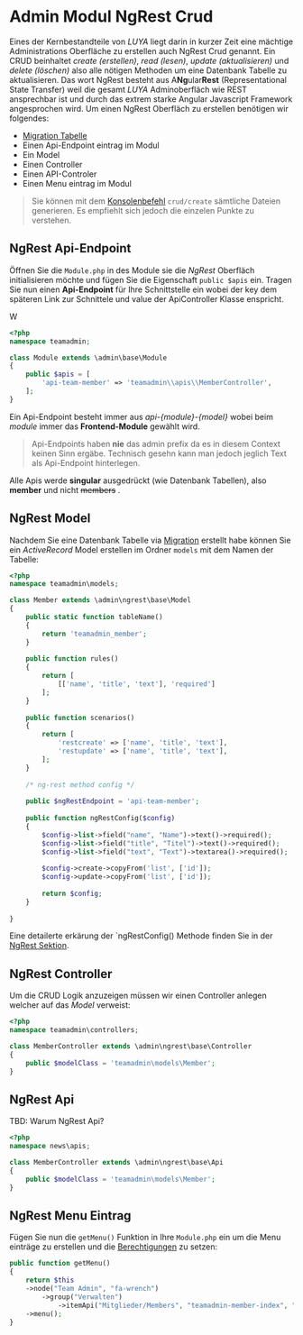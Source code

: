 Admin Modul NgRest Crud
=======================
Eines der Kernbestandteile von *LUYA* liegt darin in kurzer Zeit eine mächtige Administrations Oberfläche zu erstellen auch NgRest Crud genannt. Ein CRUD beinhaltet *create (erstellen)*, *read (lesen)*, *update (aktualisieren)* und *delete (löschen)* also alle nötigen Methoden um eine Datenbank Tabelle zu aktualisieren. Das wort NgRest besteht aus A**Ng**ular**Rest** (Representational State Transfer) weil die gesamt *LUYA* Adminoberfläch wie REST ansprechbar ist und durch das extrem starke Angular Javascript Framework angesprochen wird. Um einen NgRest Oberfläch zu erstellen benötigen wir folgendes:

+ [Migration Tabelle](luya-console.md#migration)
+ Einen Api-Endpoint eintrag im Modul
+ Ein Model
+ Einen Controller
+ Einen API-Controler
+ Einen Menu eintrag im Modul

> Sie können mit dem [Konsolenbefehl](luya-console.md) `crud/create` sämtliche Dateien generieren. Es empfiehlt sich jedoch die einzelen Punkte zu verstehen.

NgRest Api-Endpoint
-----------------
Öffnen Sie die `Module.php` in des Module sie die *NgRest* Oberfläch initialisieren möchte und fügen Sie die Eigenschaft `public $apis` ein. Tragen Sie nun einen **Api-Endpoint** für Ihre Schnittstelle ein wobei der key dem späteren Link zur Schnittele und value der ApiController Klasse enspricht.  

W

```php
<?php
namespace teamadmin;

class Module extends \admin\base\Module
{
    public $apis = [
        'api-team-member' => 'teamadmin\\apis\\MemberController',
    ];
}
```
Ein Api-Endpoint besteht immer aus *api-{module}-{model}* wobei beim *module* immer das **Frontend-Module** gewählt wird.

> Api-Endpoints haben **nie** das admin prefix da es in diesem Context keinen Sinn ergäbe. Technisch gesehn kann man jedoch jeglich Text als Api-Endpoint hinterlegen.

Alle Apis werde **singular** ausgedrückt (wie Datenbank Tabellen), also **member** und nicht  ~~members~~ .

NgRest Model
-----------------
Nachdem Sie eine Datenbank Tabelle via [Migration](luya-console.md) erstellt habe können Sie ein *ActiveRecord* Model erstellen im Ordner `models` mit dem Namen der Tabelle:
```php
<?php
namespace teamadmin\models;

class Member extends \admin\ngrest\base\Model
{
    public static function tableName()
    {
        return 'teamadmin_member';
    }
    
    public function rules()
    {
        return [
            [['name', 'title', 'text'], 'required']
        ];
    }
    
    public function scenarios()
    {
        return [
            'restcreate' => ['name', 'title', 'text'],
            'restupdate' => ['name', 'title', 'text'],
        ];
    }
    
    /* ng-rest method config */
    
    public $ngRestEndpoint = 'api-team-member';
    
    public function ngRestConfig($config) 
    {
        $config->list->field("name", "Name")->text()->required();
        $config->list->field("title", "Titel")->text()->required();
        $config->list->field("text", "Text")->textarea()->required();
        
        $config->create->copyFrom('list', ['id']);
        $config->update->copyFrom('list', ['id']);
        
        return $config;
    }
    
}
```
Eine detailerte erkärung der `ngRestConfig() Methode finden Sie in der [NgRest Sektion](ng-rest.md).

NgRest Controller
-----------------
Um die CRUD Logik anzuzeigen müssen wir einen Controller anlegen welcher auf das *Model* verweist:
```php
<?php
namespace teamadmin\controllers;

class MemberController extends \admin\ngrest\base\Controller
{
    public $modelClass = 'teamadmin\models\Member';
}
```

NgRest Api
----------
TBD: Warum NgRest Api?
```php
<?php
namespace news\apis;

class MemberController extends \admin\ngrest\base\Api
{
    public $modelClass = 'teamadmin\models\Member';
}

```

NgRest Menu Eintrag
--------------------
Fügen Sie nun die `getMenu()` Funktion in Ihre `Module.php` ein um die Menu einträge zu erstellen und die 
[Berechtigungen](app-admin-module-permission.md) zu setzen:
```php
public function getMenu()
{
    return $this
    ->node("Team Admin", "fa-wrench")
        ->group("Verwalten")
            ->itemApi("Mitglieder/Members", "teamadmin-member-index", "fa-ils", "api-teamadmin-member")
    ->menu();
}
```